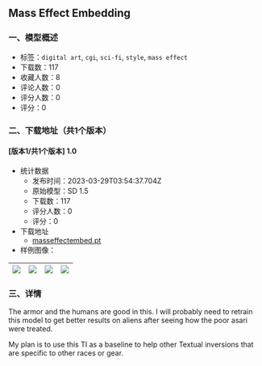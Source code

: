 ## Mass Effect Embedding
### 一、模型概述

- 标签：`digital art`, `cgi`, `sci-fi`, `style`, `mass effect`
- 下载数：117
- 收藏人数：8
- 评论人数：0
- 评分人数：0
- 评分：0

### 二、下载地址（共1个版本）

#### [版本1/共1个版本] 1.0

- 统计数据
  - 发布时间：2023-03-29T03:54:37.704Z
  - 原始模型：SD 1.5
  - 下载数：117
  - 评分人数：0
  - 评分：0
- 下载地址
  - [masseffectembed.pt](https://civitai.com/api/download/models/31047)
- 样例图像：

| <img src="https://image.civitai.com/xG1nkqKTMzGDvpLrqFT7WA/ceec6a11-38b0-4608-44c8-405edab46600/width=450/353129.jpeg" /> | <img src="https://image.civitai.com/xG1nkqKTMzGDvpLrqFT7WA/4324c2c0-9dd8-4bfa-cda7-e2557966fc00/width=450/353142.jpeg" /> | <img src="https://image.civitai.com/xG1nkqKTMzGDvpLrqFT7WA/4f21bce9-e41c-4cc7-f486-b4076d96cf00/width=450/353141.jpeg" /> | <img src="https://image.civitai.com/xG1nkqKTMzGDvpLrqFT7WA/58b85d41-e330-497a-e9f3-35f9d002b100/width=450/353140.jpeg" /> |
| ---- | ---- | ---- | ---- |


### 三、详情
<p>The armor and the humans are good in this. I will probably need to retrain this model to get better results on aliens after seeing how the poor asari were treated.</p><p></p><p>My plan is to use this TI as a baseline to help other Textual inversions that are specific to other races or gear.</p>